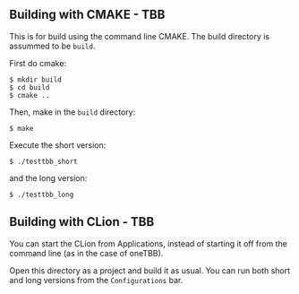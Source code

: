 ## Building with CMAKE - TBB

This is for build using the command line CMAKE. The build directory is assummed to be `build`.

First do cmake:

    $ mkdir build
    $ cd build
    $ cmake ..
    
Then, make in the `build` directory:

    $ make
    
Execute the short version:

    $ ./testtbb_short
    
and the long version:

    $ ./testtbb_long
    
##  Building with CLion - TBB

You can start the CLion from Applications, instead of starting it off from the command line (as in the case of oneTBB).

Open this directory as a project and build it as usual. You can run both short and long versions from the `Configurations` bar.
